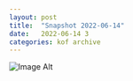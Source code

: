 ```yaml
---
layout:	post
title:	"Snapshot 2022-06-14"
date:	2022-06-14 3
categories:	kof archive
---
```


![Image Alt](https://k0f.github.io/assets/2022-06-14-154421.jpg)